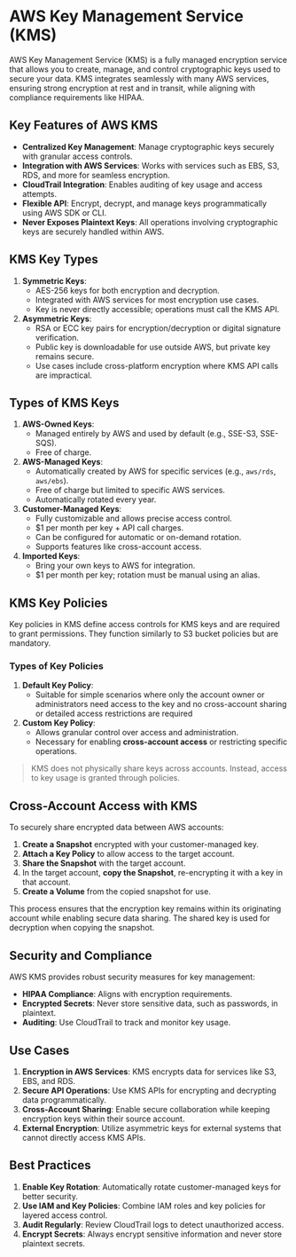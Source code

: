 # AWS Key Management Service (KMS)

AWS Key Management Service (KMS) is a fully managed encryption service that allows you to create, manage, and control cryptographic keys used to secure your data. KMS integrates seamlessly with many AWS services, ensuring strong encryption at rest and in transit, while aligning with compliance requirements like HIPAA.

## Key Features of AWS KMS

- **Centralized Key Management**: Manage cryptographic keys securely with granular access controls.
- **Integration with AWS Services**: Works with services such as EBS, S3, RDS, and more for seamless encryption.
- **CloudTrail Integration**: Enables auditing of key usage and access attempts.
- **Flexible API**: Encrypt, decrypt, and manage keys programmatically using AWS SDK or CLI.
- **Never Exposes Plaintext Keys**: All operations involving cryptographic keys are securely handled within AWS.

## KMS Key Types

1. **Symmetric Keys**:
   - AES-256 keys for both encryption and decryption.
   - Integrated with AWS services for most encryption use cases.
   - Key is never directly accessible; operations must call the KMS API.
2. **Asymmetric Keys**:
   - RSA or ECC key pairs for encryption/decryption or digital signature verification.
   - Public key is downloadable for use outside AWS, but private key remains secure.
   - Use cases include cross-platform encryption where KMS API calls are impractical.

## Types of KMS Keys

1. **AWS-Owned Keys**:
   - Managed entirely by AWS and used by default (e.g., SSE-S3, SSE-SQS).
   - Free of charge.
2. **AWS-Managed Keys**:
   - Automatically created by AWS for specific services (e.g., `aws/rds`, `aws/ebs`).
   - Free of charge but limited to specific AWS services.
   - Automatically rotated every year.
3. **Customer-Managed Keys**:
   - Fully customizable and allows precise access control.
   - $1 per month per key + API call charges.
   - Can be configured for automatic or on-demand rotation.
   - Supports features like cross-account access.
4. **Imported Keys**:
   - Bring your own keys to AWS for integration.
   - $1 per month per key; rotation must be manual using an alias.

## KMS Key Policies

Key policies in KMS define access controls for KMS keys and are required to grant permissions. They function similarly to S3 bucket policies but are mandatory.

### Types of Key Policies

1. **Default Key Policy**:
   - Suitable for simple scenarios where only the account owner or administrators need access to the key and no cross-account sharing or detailed access restrictions are required
2. **Custom Key Policy**:
   - Allows granular control over access and administration.
   - Necessary for enabling **cross-account access** or restricting specific operations.

> KMS does not physically share keys across accounts. Instead, access to key usage is granted through policies.

## Cross-Account Access with KMS

To securely share encrypted data between AWS accounts:

1. **Create a Snapshot** encrypted with your customer-managed key.
2. **Attach a Key Policy** to allow access to the target account.
3. **Share the Snapshot** with the target account.
4. In the target account, **copy the Snapshot**, re-encrypting it with a key in that account.
5. **Create a Volume** from the copied snapshot for use.

This process ensures that the encryption key remains within its originating account while enabling secure data sharing. The shared key is used for decryption when copying the snapshot.

## Security and Compliance

AWS KMS provides robust security measures for key management:

- **HIPAA Compliance**: Aligns with encryption requirements.
- **Encrypted Secrets**: Never store sensitive data, such as passwords, in plaintext.
- **Auditing**: Use CloudTrail to track and monitor key usage.

## Use Cases

1. **Encryption in AWS Services**: KMS encrypts data for services like S3, EBS, and RDS.
2. **Secure API Operations**: Use KMS APIs for encrypting and decrypting data programmatically.
3. **Cross-Account Sharing**: Enable secure collaboration while keeping encryption keys within their source account.
4. **External Encryption**: Utilize asymmetric keys for external systems that cannot directly access KMS APIs.

## Best Practices

1. **Enable Key Rotation**: Automatically rotate customer-managed keys for better security.
2. **Use IAM and Key Policies**: Combine IAM roles and key policies for layered access control.
3. **Audit Regularly**: Review CloudTrail logs to detect unauthorized access.
4. **Encrypt Secrets**: Always encrypt sensitive information and never store plaintext secrets.
